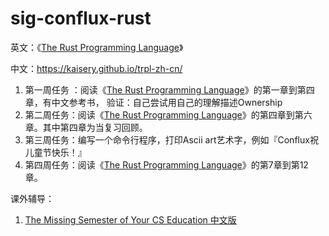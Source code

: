 # sig-conflux-rust

英文：《[The Rust Programming Language](https://doc.rust-lang.org/stable/book/ch01-00-getting-started.html)》

中文：https://kaisery.github.io/trpl-zh-cn/



1. 第一周任务 ：阅读《[The Rust Programming Language](https://doc.rust-lang.org/stable/book/ch01-00-getting-started.html)》的第一章到第四章，有中文参考书，
   验证：自己尝试用自己的理解描述Ownership
2. 第二周任务：阅读《[The Rust Programming Language](https://doc.rust-lang.org/stable/book/ch01-00-getting-started.html)》的第四章到第六章。其中第四章为当复习回顾。
3. 第三周任务：编写一个命令行程序，打印Ascii art艺术字，例如『Conflux祝儿童节快乐！』
4. 第四周任务：阅读《[The Rust Programming Language](https://doc.rust-lang.org/stable/book/ch01-00-getting-started.html)》的第7章到第12章。





课外辅导：

1. [The Missing Semester of Your CS Education 中文版](https://missing-semester-cn.github.io/)



